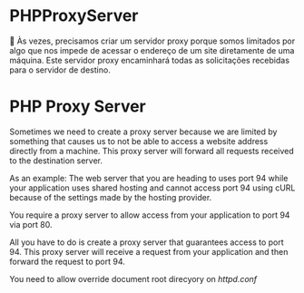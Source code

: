 # PHPProxyServer
:cactus: Às vezes, precisamos criar um servidor proxy porque somos limitados por algo que nos impede de acessar o endereço de um site diretamente de uma máquina. Este servidor proxy encaminhará todas as solicitações recebidas para o servidor de destino.
# PHP Proxy Server

Sometimes we need to create a proxy server because we are limited by something that causes us to not be able to access a website address directly from a machine. This proxy server will forward all requests received to the destination server.

As an example:
The web server that you are heading to uses port 94 while your application uses shared hosting and cannot access port 94 using cURL because of the settings made by the hosting provider.

You require a proxy server to allow access from your application to port 94 via port 80.

All you have to do is create a proxy server that guarantees access to port 94. This proxy server will receive a request from your application and then forward the request to port 94.

You need to allow override document root direcyory on *httpd.conf*
